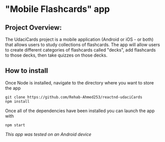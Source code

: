# "Mobile Flashcards" app

## Project Overview:

The UdaciCards project is a mobile application (Android or iOS - or both) that allows users to study collections of flashcards. The app will allow users to create different categories of flashcards called "decks", add flashcards to those decks, then take quizzes on those decks.

## How to install

Once Node is installed, navigate to the directory where you want to store the app

```
git clone https://github.com/Rehab-Ahmed253/reactnd-udaciCards
npm install
```

Once all of the dependencies have been installed you can launch the app with

```
npm start
```

_This app was tested on an Android device_
